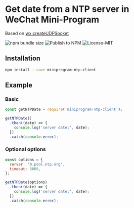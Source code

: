 # Get date from a NTP server in WeChat Mini-Program

Based on [wx.createUDPSocket](https://developers.weixin.qq.com/miniprogram/dev/api/network/udp/wx.createUDPSocket.html)

![npm bundle size](https://img.shields.io/bundlephobia/minzip/miniprogram-ntp-client)
![Publish to NPM](https://github.com/undirectlookable/miniprogram-ntp-client/workflows/Publish%20to%20NPM/badge.svg)
![License-MIT](https://img.shields.io/npm/l/miniprogram-ntp-client)

## Installation

```bash
npm install --save miniprogram-ntp-client
```

## Example

### Basic

```javascript
const getNTPDate = require('miniprogram-ntp-client');

getNTPDate()
  .then((date) => {
    console.log('server date:', date);
  })
  .catch(console.error);
```

### Optional options

```javascript
const options = {
  server: '0.pool.ntp.org',
  timeout: 3000,
};

getNTPDate(options)
  .then((date) => {
    console.log('server date:', date);
  })
  .catch(console.error);
```
